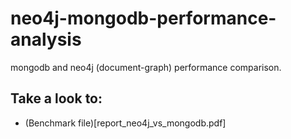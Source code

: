 # neo4j-mongodb-performance-analysis
mongodb and neo4j (document-graph) performance comparison.

## Take a look to:
- (Benchmark file)[report_neo4j_vs_mongodb.pdf]
